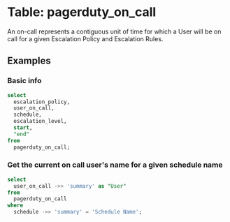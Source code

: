 # Table: pagerduty_on_call

An on-call represents a contiguous unit of time for which a User will be on call for a given Escalation Policy and Escalation Rules.

## Examples

### Basic info

```sql
select
  escalation_policy,
  user_on_call,
  schedule,
  escalation_level,
  start,
  "end"
from
  pagerduty_on_call;
```

### Get the current on call user's name for a given schedule name

```sql
select
  user_on_call ->> 'summary' as "User"
from
  pagerduty_on_call
where
  schedule ->> 'summary' = 'Schedule Name';
```
